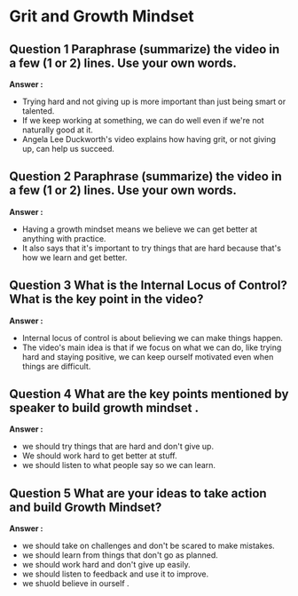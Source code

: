 # Grit and Growth Mindset

## Question 1 Paraphrase (summarize) the video in a few (1 or 2) lines. Use your own words.
**Answer :** 
- Trying hard and not giving up is more important than just being smart or talented.
- If we keep working at something, we can do well even if we're not naturally good at it.
- Angela Lee Duckworth's video explains how having grit, or not giving up, can help us succeed.


## Question 2 Paraphrase (summarize) the video in a few (1 or 2) lines. Use your own words.
**Answer :** 
- Having a growth mindset means we believe we can get better at anything with practice.
- It also says that it's important to try things that are hard because that's how we learn and get better.

## Question 3 What is the Internal Locus of Control? What is the key point in the video?
**Answer :** 
- Internal locus of control is about believing we can make things happen.
- The video's main idea is that if we focus on what we can do, like trying hard and staying positive, we can keep ourself motivated even when things are difficult.

## Question 4 What are the key points mentioned by speaker to build growth mindset .
**Answer :**
- we should try things that are hard and don't give up.
- We should work hard to get better at stuff.
- we should listen to what people say so we can learn.

## Question 5 What are your ideas to take action and build Growth Mindset?
**Answer :**
- we should take on challenges and don't be scared to make mistakes.
- we should learn from things that don't go as planned.
- we should work hard and don't give up easily.
- we should listen to feedback and use it to improve.
- we shuold believe in ourself .
